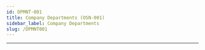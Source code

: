 ```yaml
---
id: DPMNT-001
title: Company Departments (OSN-001)
sidebar_label: Company Departments
slug: /DPMNT001
---
```


___
